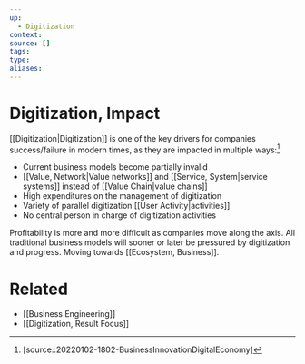 ```yaml
---
up:
  - Digitization
context:
source: []
tags:
type:
aliases:
---
```


# Digitization, Impact

[[Digitization|Digitization]] is one of the key drivers for companies success/failure in modern times, as they are impacted in multiple ways:[^1]

- Current business models become partially invalid
- [[Value, Network|Value networks]] and [[Service, System|service systems]] instead of [[Value Chain|value chains]]
- High expenditures on the management of digitization
- Variety of parallel digitization [[User Activity|activities]]
- No central person in charge of digitization activities

Profitability is more and more difficult as companies move along the axis. All traditional business models will sooner or later be pressured by digitization and progress. Moving towards [[Ecosystem, Business]].

# Related

- [[Business Engineering]]
- [[Digitization, Result Focus]]

[^1]: [source::20220102-1802-BusinessInnovationDigitalEconomy]
